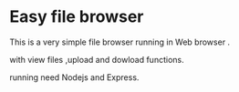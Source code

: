 # Easy file browser

This is a very simple file browser running in  Web browser .

with view files ,upload and dowload functions.

running need Nodejs and Express.
